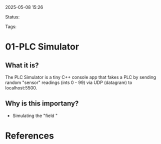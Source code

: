 
2025-05-08 15:26

Status:

Tags:

# 01-PLC Simulator
## What it is?
The PLC Simulator is a tiny C++ console app that fakes a PLC by sending random "sensor" readings (ints 0 - 99) via UDP (datagram) to localhost:5500.
## Why is this importany?
- Simulating the "field "





# References
